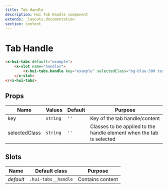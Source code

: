 ```yaml
---
title: Tab Handle
description: Hui Tab Handle component
extends: _layouts.documentation
section: content
---
```


# Tab Handle

```html
<x-hui-tabs default="example">
    <x-slot name="handles">
        <x-hui-tabs.handle key="example" selectedClass="bg-blue-500 text-white hover:bg-blue-700" class="p-2 mx-2 font-medium rounded-lg hover:bg-gray-200">Example tab</x-hui-tabs.handle>
    </x-slot>
</<x-hui-tabs>
```

## Props
| Name | Values | Default | Purpose |
|---|---|---|---|
| key | `string` | `''` | Key of the tab handle/content |
| selectedClass | `string` | `''` | Classes to be applied to the handle element when the tab is selected |

## Slots
| Name | Default class | Purpose |
|---|---|---|
| _default_ | `.hui-tabs__handle` | Contains content |
